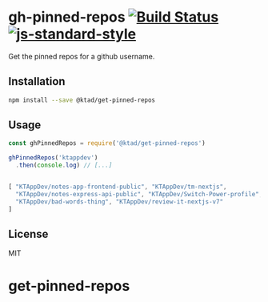# gh-pinned-repos [![Build Status](https://secure.travis-ci.org/johnotander/gh-pinned-repos.svg?branch=master)](https://travis-ci.org/johnotander/gh-pinned-repos) [![js-standard-style](https://img.shields.io/badge/code%20style-standard-brightgreen.svg?style=flat)](https://github.com/feross/standard)

Get the pinned repos for a github username.

## Installation

```bash
npm install --save @ktad/get-pinned-repos
```

## Usage

```javascript
const ghPinnedRepos = require('@ktad/get-pinned-repos')

ghPinnedRepos('ktappdev')
  .then(console.log) // [...]


[ "KTAppDev/notes-app-frontend-public", "KTAppDev/tm-nextjs",
  "KTAppDev/notes-express-api-public", "KTAppDev/Switch-Power-profile",
  "KTAppDev/bad-words-thing", "KTAppDev/review-it-nextjs-v7"
]
```

## License

MIT


# get-pinned-repos

